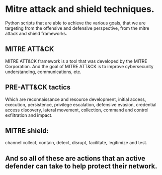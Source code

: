 # Mitre attack and shield techniques.
Python scripts that are able to achieve the various goals, that we are targeting from the offensive and defensive perspective, from the mitre attack and shield frameworks.

## MITRE ATT&CK
MITRE ATT&CK framework is a tool that was developed by
the MITRE Corporation. And the goal of MITRE ATT&CK is to improve cybersecurity understanding, communications, etc. 

## PRE-ATT&CK tactics
Which are reconnaissance and resource development, initial access, execution, persistence, privilege escalation, defensive evasion, credential access discovery, lateral movement, collection, command and control exfiltration and impact. 

## MITRE shield:
channel collect, contain, detect, disrupt, facilitate, legitimize and test.

## And so all of these are actions that an active defender can take to help protect their network. 
